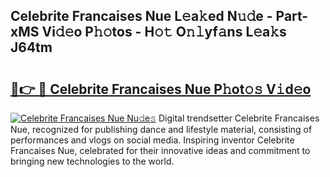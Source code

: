 ## Celebrite Francaises Nue L𝚎a𝚔ed N𝚞𝚍e - Part-xMS Vi𝚍𝚎o P𝚑𝚘tos - H𝚘𝚝 O𝚗𝚕yf𝚊ns L𝚎a𝚔s J64tm

# <h2><a href="http://kfbblfd.oniu.top/?m=Celebrite+Francaises+Nue">🔗👉 🔴 Celebrite Francaises Nue P𝚑ot𝚘𝚜 V𝚒d𝚎o</a></h2>

[![Celebrite Francaises Nue Nu𝚍e𝚜](https://i.imgur.com/0qMVB7G.gif)](http://kfbblfd.oniu.top/?m=Celebrite+Francaises+Nue)
Digital trendsetter Celebrite Francaises Nue, recognized for publishing dance and lifestyle material, consisting of performances and vlogs on social media. Inspiring inventor Celebrite Francaises Nue, celebrated for their innovative ideas and commitment to bringing new technologies to the world.  

